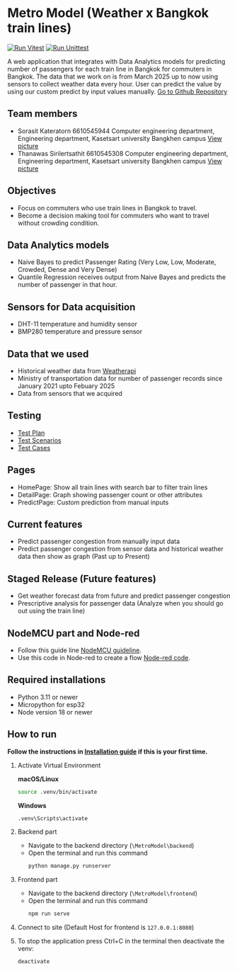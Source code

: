 # Metro Model (Weather x Bangkok train lines)

[![Run Vitest](https://github.com/Thanawas-Sirilertsathit/MetroModel/actions/workflows/vitest.yml/badge.svg)](https://github.com/Thanawas-Sirilertsathit/MetroModel/actions/workflows/vitest.yml) [![Run Unittest](https://github.com/Thanawas-Sirilertsathit/MetroModel/actions/workflows/pytest.yml/badge.svg)](https://github.com/Thanawas-Sirilertsathit/MetroModel/actions/workflows/pytest.yml)

A web application that integrates with Data Analytics models for predicting number of passengers for each train line in Bangkok for commuters in Bangkok. The data that we work on is from March 2025 up to now using sensors to collect weather data every hour. User can predict the value by using our custom predict by input values manually.
[Go to Github Repository](https://github.com/Thanawas-Sirilertsathit/MetroModel.git)

## Team members
* Sorasit Kateratorn 6610545944 Computer engineering department, Engineering department, Kasetsart university Bangkhen campus [View picture](Sorasit.png)
* Thanawas Sirilertsathit 6610545308 Computer engineering department, Engineering department, Kasetsart university Bangkhen campus [View picture](Thanawas.jpg)

## Objectives
- Focus on commuters who use train lines in Bangkok to travel.
- Become a decision making tool for commuters who want to travel without crowding condition.

## Data Analytics models
- Naive Bayes to predict Passenger Rating (Very Low, Low, Moderate, Crowded, Dense and Very Dense)
- Quantile Regression receives output from Naive Bayes and predicts the number of passenger in that hour.

## Sensors for Data acquisition
- DHT-11 temperature and humidity sensor
- BMP280 temperature and pressure sensor

## Data that we used
- Historical weather data from [Weatherapi](https://www.weatherapi.com/history/q/bangkok-2366981?loc=2366981)
- Ministry of transportation data for number of passenger records since January 2021 upto Febuary 2025
- Data from sensors that we acquired

## Testing
- [Test Plan](../../wiki/Test-Plan)
- [Test Scenarios](../../wiki/Test-Scenarios)
- [Test Cases](../../wiki/Test-Cases)

## Pages
- HomePage: Show all train lines with search bar to filter train lines
- DetailPage: Graph showing passenger count or other attributes
- PredictPage: Custom prediction from manual inputs

## Current features
- Predict passenger congestion from manually input data
- Predict passenger congestion from sensor data and historical weather data then show as graph (Past up to Present)

## Staged Release (Future features)
- Get weather forecast data from future and predict passenger congestion
- Prescriptive analysis for passenger data (Analyze when you should go out using the train line)

## NodeMCU part and Node-red
* Follow this guide line [NodeMCU guideline](NODEMCU.md).
* Use this code in Node-red to create a flow [Node-red code](node_red_flows.json).

## Required installations
* Python 3.11 or newer
* Micropython for esp32
* Node version 18 or newer

## How to run
**Follow the instructions in [Installation guide](INSTALLATION.md) if this is your first time.**

1. Activate Virtual Environment

      **macOS/Linux**

      ```bash
      source .venv/bin/activate
      ```
   
      **Windows**

      ```bash
      .venv\Scripts\activate
      ```

2. Backend part
    - Navigate to the backend directory (`\MetroModel\backend`)
    - Open the terminal and run this command
      ```bash
      python manage.py runserver
      ```

3. Frontend part
    - Navigate to the backend directory (`\MetroModel\frontend`)
    - Open the terminal and run this command
      ```bash
      npm run serve
      ```

4. Connect to site (Default Host for frontend is `127.0.0.1:8080`)

5. To stop the application press Ctrl+C in the terminal then deactivate the venv:
      ```bash
      deactivate
      ```
